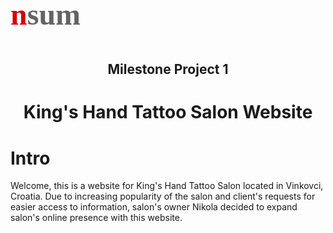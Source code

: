 <h3 style="font-size:3rem; font-weight:700; font-family:Ubuntu"><span style="color:#d30303">n</span><span style="color:#636363;">sum</span></h3>
<h2 style="text-align:center">Milestone Project 1</h2>
<h1 style="text-align:center; font-weight:700">King's Hand Tattoo Salon Website</h1>

# Intro #
Welcome, this is a website for King's Hand Tattoo Salon located in Vinkovci, Croatia.
Due to increasing popularity of the salon and client's requests for easier access to information, 
salon's owner Nikola decided to expand salon's online presence with this website.


